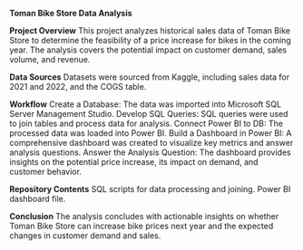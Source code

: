 **Toman Bike Store Data Analysis**

**Project Overview**
This project analyzes historical sales data of Toman Bike Store to determine the feasibility of a price increase for bikes in the coming year. The analysis covers the potential impact on customer demand, sales volume, and revenue.

**Data Sources**
Datasets were sourced from Kaggle, including sales data for 2021 and 2022, and the COGS table.

**Workflow**
Create a Database: The data was imported into Microsoft SQL Server Management Studio.
Develop SQL Queries: SQL queries were used to join tables and process data for analysis.
Connect Power BI to DB: The processed data was loaded into Power BI.
Build a Dashboard in Power BI: A comprehensive dashboard was created to visualize key metrics and answer analysis questions.
Answer the Analysis Question: The dashboard provides insights on the potential price increase, its impact on demand, and customer behavior.

**Repository Contents**
SQL scripts for data processing and joining.
Power BI dashboard file.

**Conclusion**
The analysis concludes with actionable insights on whether Toman Bike Store can increase bike prices next year and the expected changes in customer demand and sales.
